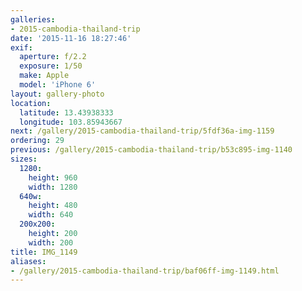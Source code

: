 ```yaml
---
galleries:
- 2015-cambodia-thailand-trip
date: '2015-11-16 18:27:46'
exif:
  aperture: f/2.2
  exposure: 1/50
  make: Apple
  model: 'iPhone 6'
layout: gallery-photo
location:
  latitude: 13.43938333
  longitude: 103.85943667
next: /gallery/2015-cambodia-thailand-trip/5fdf36a-img-1159
ordering: 29
previous: /gallery/2015-cambodia-thailand-trip/b53c895-img-1140
sizes:
  1280:
    height: 960
    width: 1280
  640w:
    height: 480
    width: 640
  200x200:
    height: 200
    width: 200
title: IMG_1149
aliases:
- /gallery/2015-cambodia-thailand-trip/baf06ff-img-1149.html
---
```

